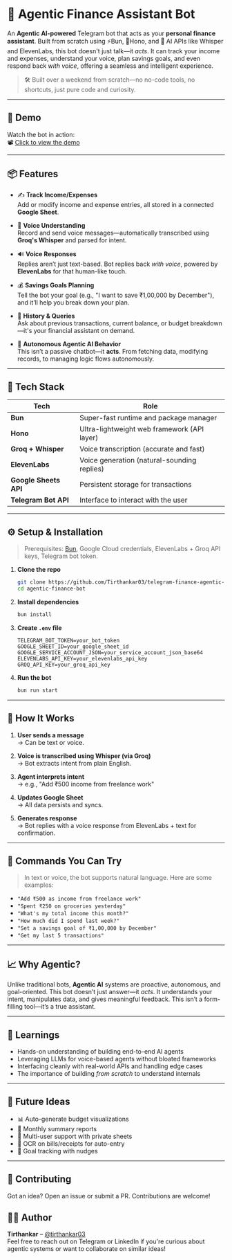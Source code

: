 # 💸 Agentic Finance Assistant Bot

An **Agentic AI-powered** Telegram bot that acts as your **personal finance assistant**. Built from scratch using ⚡️Bun, 🧪Hono, and 🧠 AI APIs like Whisper and ElevenLabs, this bot doesn't just talk—it *acts*. It can track your income and expenses, understand your voice, plan savings goals, and even respond back *with voice*, offering a seamless and intelligent experience.

> 🛠️ Built over a weekend from scratch—no no-code tools, no shortcuts, just pure code and curiosity.

---

## 🚀 Demo

Watch the bot in action:  
📽️ [Click to view the demo](https://drive.google.com/file/d/1Tjz2w8yU94yBK5MAH4Jo9M9d_tOuPFwx/view?usp=sharing)

---

## 📦 Features

- ✍️ **Track Income/Expenses**  
  Add or modify income and expense entries, all stored in a connected **Google Sheet**.

- 🧠 **Voice Understanding**  
  Record and send voice messages—automatically transcribed using **Groq's Whisper** and parsed for intent.

- 🔊 **Voice Responses**  
  Replies aren’t just text-based. Bot replies back *with voice*, powered by **ElevenLabs** for that human-like touch.

- 💰 **Savings Goals Planning**  
  Tell the bot your goal (e.g., "I want to save ₹1,00,000 by December"), and it’ll help you break down your plan.

- 📜 **History & Queries**  
  Ask about previous transactions, current balance, or budget breakdown—it's your financial assistant on demand.

- 🧠 **Autonomous Agentic AI Behavior**  
  This isn’t a passive chatbot—it **acts**. From fetching data, modifying records, to managing logic flows autonomously.

---

## 🧰 Tech Stack

| Tech         | Role                                       |
|--------------|--------------------------------------------|
| **Bun**      | Super-fast runtime and package manager     |
| **Hono**     | Ultra-lightweight web framework (API layer)|
| **Groq + Whisper** | Voice transcription (accurate and fast) |
| **ElevenLabs** | Voice generation (natural-sounding replies) |
| **Google Sheets API** | Persistent storage for transactions |
| **Telegram Bot API** | Interface to interact with the user  |

---

## ⚙️ Setup & Installation

> Prerequisites: [Bun](https://bun.sh), Google Cloud credentials, ElevenLabs + Groq API keys, Telegram bot token.

1. **Clone the repo**
   ```bash
   git clone https://github.com/Tirthankar03/telegram-finance-agentic-bot.git
   cd agentic-finance-bot


2. **Install dependencies**
   ```bash
   bun install
   ```

3. **Create `.env` file**
   ```env
   TELEGRAM_BOT_TOKEN=your_bot_token
   GOOGLE_SHEET_ID=your_google_sheet_id
   GOOGLE_SERVICE_ACCOUNT_JSON=your_service_account_json_base64
   ELEVENLABS_API_KEY=your_elevenlabs_api_key
   GROQ_API_KEY=your_groq_api_key
   ```

4. **Run the bot**
   ```bash
   bun run start
   ```

---

## 🧠 How It Works

1. **User sends a message**  
   → Can be text or voice.

2. **Voice is transcribed using Whisper (via Groq)**  
   → Bot extracts intent from plain English.

3. **Agent interprets intent**  
   → e.g., "Add ₹500 income from freelance work"

4. **Updates Google Sheet**  
   → All data persists and syncs.

5. **Generates response**  
   → Bot replies with a voice response from ElevenLabs + text for confirmation.

---

## 🤖 Commands You Can Try

> In text or voice, the bot supports natural language. Here are some examples:

- `"Add ₹500 as income from freelance work"`
- `"Spent ₹250 on groceries yesterday"`
- `"What's my total income this month?"`
- `"How much did I spend last week?"`
- `"Set a savings goal of ₹1,00,000 by December"`
- `"Get my last 5 transactions"`

---

## 📈 Why Agentic?

Unlike traditional bots, **Agentic AI** systems are proactive, autonomous, and goal-oriented. This bot doesn’t just answer—it *acts*. It understands your intent, manipulates data, and gives meaningful feedback. This isn’t a form-filling tool—it’s a true assistant.

---

## 🧪 Learnings

- Hands-on understanding of building end-to-end AI agents
- Leveraging LLMs for voice-based agents without bloated frameworks
- Interfacing cleanly with real-world APIs and handling edge cases
- The importance of building *from scratch* to understand internals

---

## 🧠 Future Ideas

- 📊 Auto-generate budget visualizations
- 📅 Monthly summary reports
- 🔐 Multi-user support with private sheets
- 🧾 OCR on bills/receipts for auto-entry
- 🧭 Goal tracking with nudges

---

## 🤝 Contributing

Got an idea? Open an issue or submit a PR. Contributions are welcome!


## 🙋‍♂️ Author

**Tirthankar** – [@tirthankar03](https://github.com/Tirthankar03)  
Feel free to reach out on Telegram or LinkedIn if you're curious about agentic systems or want to collaborate on similar ideas!
